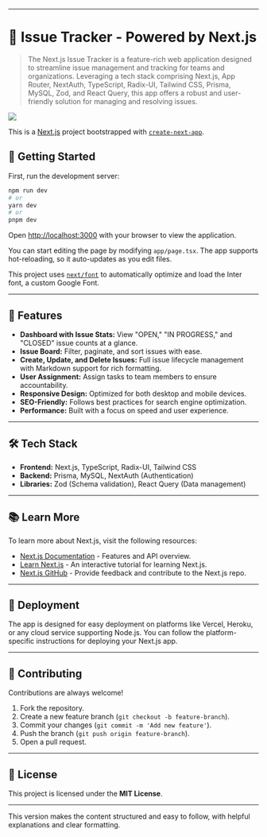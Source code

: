 

---

# 🚀 Issue Tracker - Powered by Next.js


> The Next.js Issue Tracker is a feature-rich web application designed to streamline issue management and tracking for teams and organizations. Leveraging a tech stack comprising Next.js, App Router, NextAuth, TypeScript, Radix-UI, Tailwind CSS, Prisma, MySQL, Zod, and React Query, this app offers a robust and user-friendly solution for managing and resolving issues.

<img src="./app-screens.png">

This is a [Next.js](https://nextjs.org/) project bootstrapped with [`create-next-app`](https://github.com/vercel/next.js/tree/canary/packages/create-next-app).

## 🔧 Getting Started

First, run the development server:

```bash
npm run dev
# or
yarn dev
# or
pnpm dev
```

Open [http://localhost:3000](http://localhost:3000) with your browser to view the application.

You can start editing the page by modifying `app/page.tsx`. The app supports hot-reloading, so it auto-updates as you edit files.

This project uses [`next/font`](https://nextjs.org/docs/basic-features/font-optimization) to automatically optimize and load the Inter font, a custom Google Font.

---

## 🌟 Features

- **Dashboard with Issue Stats:** View "OPEN," "IN PROGRESS," and "CLOSED" issue counts at a glance.
- **Issue Board:** Filter, paginate, and sort issues with ease.
- **Create, Update, and Delete Issues:** Full issue lifecycle management with Markdown support for rich formatting.
- **User Assignment:** Assign tasks to team members to ensure accountability.
- **Responsive Design:** Optimized for both desktop and mobile devices.
- **SEO-Friendly:** Follows best practices for search engine optimization.
- **Performance:** Built with a focus on speed and user experience.

---

## 🛠 Tech Stack

- **Frontend:** Next.js, TypeScript, Radix-UI, Tailwind CSS
- **Backend:** Prisma, MySQL, NextAuth (Authentication)
- **Libraries:** Zod (Schema validation), React Query (Data management)

---

## 📚 Learn More

To learn more about Next.js, visit the following resources:

- [Next.js Documentation](https://nextjs.org/docs) - Features and API overview.
- [Learn Next.js](https://nextjs.org/learn) - An interactive tutorial for learning Next.js.
- [Next.js GitHub](https://github.com/vercel/next.js) - Provide feedback and contribute to the Next.js repo.

---

## 🚀 Deployment

The app is designed for easy deployment on platforms like Vercel, Heroku, or any cloud service supporting Node.js. You can follow the platform-specific instructions for deploying your Next.js app.

---

## 🤝 Contributing

Contributions are always welcome!  
1. Fork the repository.  
2. Create a new feature branch (`git checkout -b feature-branch`).  
3. Commit your changes (`git commit -m 'Add new feature'`).  
4. Push the branch (`git push origin feature-branch`).  
5. Open a pull request.

---

## 📄 License

This project is licensed under the **MIT License**.

---

This version makes the content structured and easy to follow, with helpful explanations and clear formatting.
